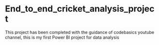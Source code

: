 # End_to_end_cricket_analysis_project
This project has been completed with the guidance of codebasics youtube channel, this is my first Power BI project for data analysis
